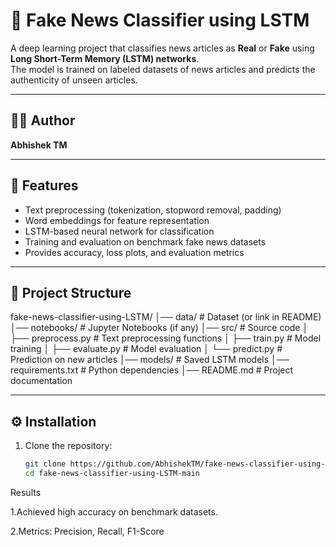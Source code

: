 # 📰 Fake News Classifier using LSTM

A deep learning project that classifies news articles as **Real** or **Fake** using **Long Short-Term Memory (LSTM) networks**.  
The model is trained on labeled datasets of news articles and predicts the authenticity of unseen articles.

---

## 👨‍💻 Author
**Abhishek TM**  

---

## 📌 Features
- Text preprocessing (tokenization, stopword removal, padding)  
- Word embeddings for feature representation  
- LSTM-based neural network for classification  
- Training and evaluation on benchmark fake news datasets  
- Provides accuracy, loss plots, and evaluation metrics  

---

## 📂 Project Structure
fake-news-classifier-using-LSTM/
│── data/ # Dataset (or link in README)
│── notebooks/ # Jupyter Notebooks (if any)
│── src/ # Source code
│ ├── preprocess.py # Text preprocessing functions
│ ├── train.py # Model training
│ ├── evaluate.py # Model evaluation
│ └── predict.py # Prediction on new articles
│── models/ # Saved LSTM models
│── requirements.txt # Python dependencies
│── README.md # Project documentation


---

## ⚙️ Installation
1. Clone the repository:
   ```bash
   git clone https://github.com/AbhishekTM/fake-news-classifier-using-LSTM-main.git
   cd fake-news-classifier-using-LSTM-main

Results

1.Achieved high accuracy on benchmark datasets.

2.Metrics: Precision, Recall, F1-Score
